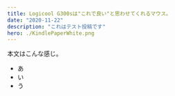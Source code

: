 ```yaml
---
title: Logicool G300sは"これで良い"と思わせてくれるマウス。
date: "2020-11-22"
description: "これはテスト投稿です"
hero: ./KindlePaperWhite.png
---
```


本文はこんな感じ。
- あ
- い
- う